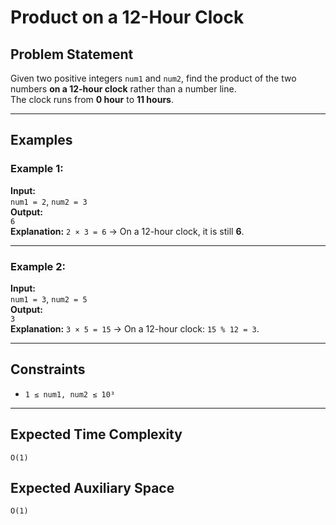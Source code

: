 # Product on a 12-Hour Clock

## Problem Statement

Given two positive integers `num1` and `num2`, find the product of the two numbers **on a 12-hour clock** rather than a number line.  
The clock runs from **0 hour** to **11 hours**.

---

## Examples

### Example 1:
**Input:**  
`num1 = 2`, `num2 = 3`  
**Output:**  
`6`  
**Explanation:** `2 × 3 = 6` → On a 12-hour clock, it is still **6**.

---

### Example 2:
**Input:**  
`num1 = 3`, `num2 = 5`  
**Output:**  
`3`  
**Explanation:** `3 × 5 = 15` → On a 12-hour clock: `15 % 12 = 3`.

---

## Constraints

- `1 ≤ num1, num2 ≤ 10³`

---

## Expected Time Complexity

  `O(1)`

## Expected Auxiliary Space

  `O(1)`
